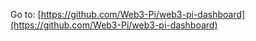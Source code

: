 
Go to: [https://github.com/Web3-Pi/web3-pi-dashboard](https://github.com/Web3-Pi/web3-pi-dashboard)
